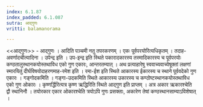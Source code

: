 ```yaml
---
index: 6.1.87
index_padded: 6.1.087
sutra: आद्गुणः
vritti: balamanorama

---
```

<<आद्गुणः>> - आद्गुणः । आदिति पञ्चमी नतु तपरकरणम् । एकः पूर्वपरयोरित्यधिकृतम् । तदाह-अवर्णादचीत्यादिना । उपेन्द्र इति । उप-इन्द्र इति स्थिते पकारादकारस्य तस्मादिकारस्य च पूर्वपरयोः कण्ठतालुस्थानकयोस्तथाविध एको गुण एकारः, आन्तरतम्यात् । अथ प्रत्याहारेषु स्ववाच्यवाच्येषूक्तां लक्षणां स्मारयितुं दीर्घविषयोदाहरणमाह-रमेश इति । रमा-ईश इति स्थिते आकारस्य ईकारस्य च स्थाने पूर्ववदेको गुण एकारः । गङ्गोदकमिति । गङ्गा-उदकमिति स्थिते आकारस्य उकारस्य च कण्ठोष्टस्थानकयोस्तथाविध एको गुण ओकारः । कृष्णर्द्धिरित्यत्र कृष्ण ऋद्धिरिति स्थिते आद्गुण इति प्राप्तम् । अत्र अकार ऋकारश्चेति द्वौ स्थानिनौ । तयोरकार एकार ओकारश्चेति त्रयोऽपि गुणः प्रसक्ताः, अकारेण तेषां कण्ठस्थानसाम्याऽविशेषात् ।